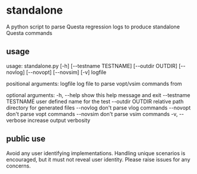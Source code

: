 # standalone
A python script to parse Questa regression logs to produce standalone Questa commands

## usage
usage: standalone.py [-h] [--testname TESTNAME] [--outdir OUTDIR] [--novlog] [--novopt] [--novsim] [-v] logfile

positional arguments:
  logfile              log file to parse vopt/vsim commands from

optional arguments:
  -h, --help           show this help message and exit
  --testname TESTNAME  user defined name for the test
  --outdir OUTDIR      relative path directory for generated files
  --novlog             don't parse vlog commands
  --novopt             don't parse vopt commands
  --novsim             don't parse vsim commands
  -v, --verbose        increase output verbosity

## public use
Avoid any user identifying implementations. Handling unique scenarios is encouraged, but it must not reveal user identity. Please raise issues for any concerns.

